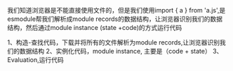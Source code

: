 我们知道浏览器是不能直接使用文件的，但是我们使用import { a } from 'a.js',是esmodule帮我们解析成module records的数据结构，让浏览器识别我们的数据结构，然后通过module instance (state +code)的方式运行代码

1、构造-查找代码，下载并将所有的文件解析为module records,让浏览器识别我们的数据结构
2、实例化代码，module instance, 主要是（code + state）
3、Evaluation,运行代码